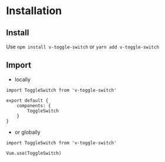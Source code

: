 # Installation

## Install

Use `npm install v-toggle-switch` or `yarn add v-toggle-switch`

## Import

-   locally

```
import ToggleSwitch from 'v-toggle-switch'

export default {
    components: {
        ToggleSwitch
    }
}
```

-   or globally

```
import ToggleSwitch from 'v-toggle-switch'

Vue.use(ToggleSwitch)
```
